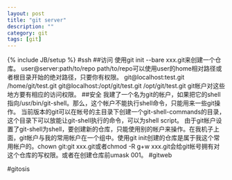 ```yaml
---
layout: post
title: "git server"
description: ""
category: git 
tags: [git]
---
```

{% include JB/setup %}
#ssh
##访问
使用git init --bare xxx.git来创建一个仓库。
user@server:path/to/repo
path/to/repo可以使用user的home相对路径或者根目录开始的绝对路径，只要你有权限。
git@localhost:test.git /home/git/test.git
git@localhost:/opt/git/test.git /opt/git/test.git
git帐户对这些地方要有相应的访问权限。
##安全
我建了一个名为git的帐户，如果把它的shell指向/usr/bin/git-shell。那么，这个帐户不能执行shell命令，只能用来一些git操作。
当前版本的git可以在帐号的主目录下创建一个git-shell-commands的目录，这个目录下可以放能让git-shell执行的命令，可以为shell script。
由于git帐户设置了git-shell为shell，要创建新的仓库，只能使用别的帐户来操作。在我机子上面，git帐户与我的常用帐户在一个组中。使用git init创建的仓库是属于我这个常用帐户的。chown git:git xxx.git或者chmod -R g+w xxx.git会给git帐号拥有对这个仓库的写权限。或者在创建仓库前umask 001。
#gitweb

#gitosis

